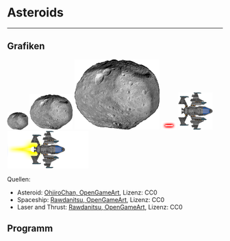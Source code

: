 # Asteroids
---

## Grafiken

![](samples/images/asteroid-1.png)
![](samples/images/asteroid-2.png)
![](samples/images/asteroid-3.png)
![](samples/images/laser.png)
![](samples/images/raumschiff.png)
![](samples/images/raumschiff2.png)

Quellen:
- Asteroid: [OhjiroChan, OpenGameArt][1], Lizenz: CC0
- Spaceship: [Rawdanitsu, OpenGameArt][2], Lizenz: CC0
- Laser and Thrust: [Rawdanitsu, OpenGameArt][3], Lizenz: CC0

## Programm

```python samples/asteroids.py
```


[1]: https://opengameart.org/content/asteroid-tileset-01
[2]: https://opengameart.org/content/some-top-down-spaceships
[3]: https://opengameart.org/content/lasers-and-beams
